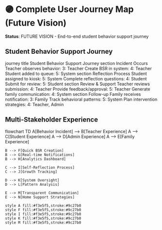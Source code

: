 # 🟣 Complete User Journey Map (Future Vision)

**Status**: FUTURE VISION - End-to-end student behavior support journey

## Student Behavior Support Journey

<lov-mermaid>
journey
    title Student Behavior Support Journey
    section Incident Occurs
      Teacher observes behavior: 3: Teacher
      Create BSR in system: 4: Teacher
      Student added to queue: 5: System
    section Reflection Process  
      Student assigned to kiosk: 5: System
      Complete reflection questions: 4: Student
      Submit for review: 5: Student
    section Review & Support
      Teacher reviews submission: 4: Teacher
      Provide feedback/approval: 5: Teacher
      Generate family communication: 4: System
    section Follow-up
      Family receives notification: 3: Family
      Track behavioral patterns: 5: System
      Plan intervention strategies: 4: Teacher, Admin
</lov-mermaid>

## Multi-Stakeholder Experience

<lov-mermaid>
flowchart TD
    A[Behavior Incident] --> B[Teacher Experience]
    A --> C[Student Experience] 
    A --> D[Admin Experience]
    A --> E[Family Experience]
    
    B --> F[Quick BSR Creation]
    B --> G[Real-time Notifications]
    B --> H[Analytics Dashboard]
    
    C --> I[Self-Reflection Process]
    C --> J[Growth Tracking]
    
    D --> K[System Oversight]
    D --> L[Pattern Analysis]
    
    E --> M[Transparent Communication]
    E --> N[Home Support Strategies]
    
    style A fill:#f3e5f5,stroke:#9c27b0
    style F fill:#f3e5f5,stroke:#9c27b0
    style I fill:#f3e5f5,stroke:#9c27b0
    style K fill:#f3e5f5,stroke:#9c27b0
    style M fill:#f3e5f5,stroke:#9c27b0
</lov-mermaid>
